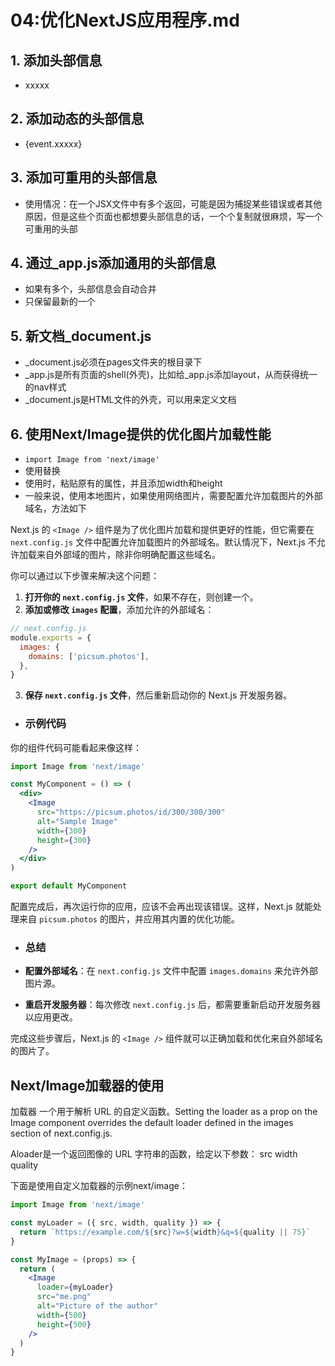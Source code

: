 # 04:优化NextJS应用程序.md

## 1. 添加头部信息
- <Head> xxxxx </Head>


## 2. 添加动态的头部信息
- <Head> {event.xxxxx} </Head>

## 3. 添加可重用的头部信息
- 使用情况：在一个JSX文件中有多个返回，可能是因为捕捉某些错误或者其他原因，但是这些个页面也都想要头部信息的话，一个个复制就很麻烦，写一个可重用的头部

## 4. 通过_app.js添加通用的头部信息
- 如果有多个，头部信息会自动合并
- 只保留最新的一个

## 5. 新文档_document.js
- _document.js必须在pages文件夹的根目录下
- _app.js是所有页面的shell(外壳)，比如给_app.js添加layout，从而获得统一的nav样式
- _document.js是HTML文件的外壳，可以用来定义文档




## 6. 使用Next/Image提供的<Image/>优化图片加载性能

- `import Image from 'next/image'`
- 使用</Image>替换<img>
- 使用</Image>时，粘贴原有的属性，并且添加width和height
- 一般来说，使用本地图片，如果使用网络图片，需要配置允许加载图片的外部域名，方法如下

Next.js 的 `<Image />` 组件是为了优化图片加载和提供更好的性能，但它需要在 `next.config.js` 文件中配置允许加载图片的外部域名。默认情况下，Next.js 不允许加载来自外部域的图片，除非你明确配置这些域名。

你可以通过以下步骤来解决这个问题：

1. **打开你的 `next.config.js` 文件**，如果不存在，则创建一个。
2. **添加或修改 `images` 配置**，添加允许的外部域名：

```javascript
// next.config.js
module.exports = {
  images: {
    domains: ['picsum.photos'],
  },
}
```

3. **保存 `next.config.js` 文件**，然后重新启动你的 Next.js 开发服务器。

- ### 示例代码

你的组件代码可能看起来像这样：

```jsx
import Image from 'next/image'

const MyComponent = () => (
  <div>
    <Image
      src="https://picsum.photos/id/300/300/300"
      alt="Sample Image"
      width={300}
      height={300}
    />
  </div>
)

export default MyComponent
```

配置完成后，再次运行你的应用，应该不会再出现该错误。这样，Next.js 就能处理来自 `picsum.photos` 的图片，并应用其内置的优化功能。

- ### 总结

- **配置外部域名**：在 `next.config.js` 文件中配置 `images.domains` 来允许外部图片源。
- **重启开发服务器**：每次修改 `next.config.js` 后，都需要重新启动开发服务器以应用更改。

完成这些步骤后，Next.js 的 `<Image />` 组件就可以正确加载和优化来自外部域名的图片了。

## Next/Image加载器的使用

加载器
一个用于解析 URL 的自定义函数。Setting the loader as a prop on the Image component overrides the default loader defined in the images section of next.config.js.

Aloader是一个返回图像的 URL 字符串的函数，给定以下参数：
  src
  width
  quality

下面是使用自定义加载器的示例next/image：
``` jsx
import Image from 'next/image'

const myLoader = ({ src, width, quality }) => {
  return `https://example.com/${src}?w=${width}&q=${quality || 75}`
}

const MyImage = (props) => {
  return (
    <Image
      loader={myLoader}
      src="me.png"
      alt="Picture of the author"
      width={500}
      height={500}
    />
  )
}
```

